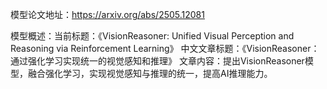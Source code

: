 模型论文地址：https://arxiv.org/abs/2505.12081

模型概述：当前标题：《VisionReasoner: Unified Visual Perception and Reasoning via Reinforcement Learning》
中文文章标题：《VisionReasoner：通过强化学习实现统一的视觉感知和推理》
文章内容：提出VisionReasoner模型，融合强化学习，实现视觉感知与推理的统一，提高AI推理能力。

